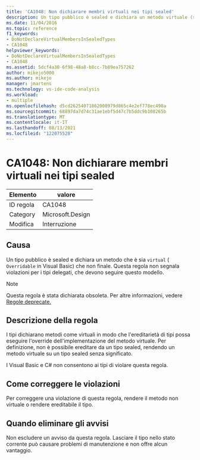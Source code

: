 ```yaml
---
title: 'CA1048: Non dichiarare membri virtuali nei tipi sealed'
description: Un tipo pubblico è sealed e dichiara un metodo virtuale (sottoponibile a override in Visual Basic) e non finale. Questa regola non segnala violazioni per i tipi delegati, che devono seguire questo modello.
ms.date: 11/04/2016
ms.topic: reference
f1_keywords:
- DoNotDeclareVirtualMembersInSealedTypes
- CA1048
helpviewer_keywords:
- DoNotDeclareVirtualMembersInSealedTypes
- CA1048
ms.assetid: 5dcf4a30-6f98-48a8-b8cc-7b89ea757262
author: mikejo5000
ms.author: mikejo
manager: jmartens
ms.technology: vs-ide-code-analysis
ms.workload:
- multiple
ms.openlocfilehash: d5cd26254071862008979d865c4e2ef778ec490a
ms.sourcegitcommit: 68897da7d74c31ae1ebf5d47c7b5ddc9b108265b
ms.translationtype: MT
ms.contentlocale: it-IT
ms.lasthandoff: 08/13/2021
ms.locfileid: "122075528"
---
```

# <a name="ca1048-do-not-declare-virtual-members-in-sealed-types"></a>CA1048: Non dichiarare membri virtuali nei tipi sealed

|Elemento|valore|
|-|-|
|ID regola|CA1048|
|Category|Microsoft.Design|
|Modifica|Interruzione|

## <a name="cause"></a>Causa
Un tipo pubblico è sealed e dichiara un metodo che è sia `virtual` ( `Overridable` in Visual Basic) che non finale. Questa regola non segnala violazioni per i tipi delegati, che devono seguire questo modello.

> [!NOTE]
> Questa regola è stata dichiarata obsoleta. Per altre informazioni, vedere [Regole deprecate.](fxcop-unported-deprecated-rules.md)

## <a name="rule-description"></a>Descrizione della regola
I tipi dichiarano metodi come virtuali in modo che l'ereditarietà di tipi possa eseguire l'override dell'implementazione del metodo virtuale. Per definizione, non è possibile ereditare da un tipo sealed, rendendo un metodo virtuale su un tipo sealed senza significato.

I Visual Basic e C# non consentono ai tipi di violare questa regola.

## <a name="how-to-fix-violations"></a>Come correggere le violazioni
Per correggere una violazione di questa regola, rendere il metodo non virtuale o rendere ereditabile il tipo.

## <a name="when-to-suppress-warnings"></a>Quando eliminare gli avvisi
Non escludere un avviso da questa regola. Lasciare il tipo nello stato corrente può causare problemi di manutenzione e non offre alcun vantaggio.
